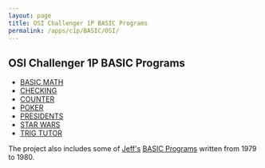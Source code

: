 ```yaml
---
layout: page
title: OSI Challenger 1P BASIC Programs
permalink: /apps/c1p/BASIC/OSI/
---
```


OSI Challenger 1P BASIC Programs
--------------------------------

- [BASIC MATH](math/)
- [CHECKING](checking/)
- [COUNTER](counter/)
- [POKER](poker/)
- [PRESIDENTS](presidents/)
- [STAR WARS](starwars/)
- [TRIG TUTOR](trigtutor/)

The project also includes some of [Jeff's](https://twitter.com/jeffpar) [BASIC Programs](../jeffpar/) written
from 1979 to 1980.

